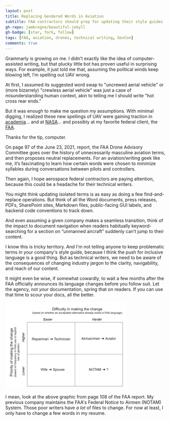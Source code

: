 ```yaml
---
layout: post
title: Replacing Gendered Words in Aviation
subtitle: FAA contractors should prep for updating their style guides
gh-repo: jambrogne/beautiful-jekyll
gh-badge: [star, fork, follow]
tags: [FAA, aviation, drones, technical writing, GovCon]
comments: true
---
```


Grammarly is growing on me. I didn’t exactly like the idea of computer-assisted writing, but that plucky little bot has proven useful in surprising ways. For example, it just told me that, assuming the political winds keep blowing left, I’m spelling out UAV wrong. 

At first, I assumed its suggested word swap to "uncrewed aerial vehicle" or (more bizarrely) "crewless aerial vehicle" was just a case of misunderstanding human context, akin to telling me I should write "hot cross rear ends." 

But it was enough to make me question my assumptions. With minimal digging, I realized these new spellings of UAV were gaining traction in [academia](https://geog.sfsu.edu/UAS)… and at [NASA](https://history.nasa.gov/styleguide.html)… and possibly at my favorite federal client, the [FAA](https://www.washingtonpost.com/transportation/2021/06/23/faa-gender-neutral-language/).

Thanks for the tip, computer. 

On page 97 of the June 23, 2021, report, the FAA Drone Advisory Committee goes over the history of unnecessarily masculine aviation terms, and then proposes neutral replacements. For an aviation/writing geek like me, it’s fascinating to learn how certain words were chosen to minimize syllables during conversations between pilots and controllers.

Then again, I hope aerospace federal contractors are paying attention, because this could be a headache for their technical writers. 

You might think updating isolated terms is as easy as doing a few find-and-replace operations. But think of all the Word documents, press releases, PDFs, SharePoint sites, Markdown files, public-facing GUI labels, and backend code conventions to track down.

And even assuming a given company makes a seamless transition, think of the impact to document navigation when readers habitually keyword-searching for a section on “unmanned aircraft” suddenly can’t jump to their content.

I know this is tricky territory. And I'm not telling anyone to keep problematic terms in your company's style guide, because I think the push for inclusive language is a good thing. But as technical writers, we need to be aware of the consequences of changing industry jargon to the clarity, navigability, and reach of our content.

It might even be wise, if somewhat cowardly, to wait a few months after the FAA officially announces its language changes before you follow suit. Let the agency, not *your* documentation, spring that on readers. If you can use that time to scour your docs, all the better.

<img src="..\assets\img\notam-change.JPG" alt="Low priority? Not to PreviousCompany" style="zoom:50%;" class="center"/>

I mean, look at the above graphic from page 108 of the FAA report. My previous company maintains the FAA's Federal Notice to Airmen (NOTAM) System. Those poor writers have *a lot* of files to change. For now at least, I only have to change a few words in my resume.
